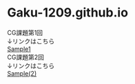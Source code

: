 # Gaku-1209.github.io
CG課題第1回  
↓リンクはこちら  
[Sample1](Sample1.html)  
CG課題第2回  
↓リンクはこちら  
[Sample(2)](Sample(2).html)